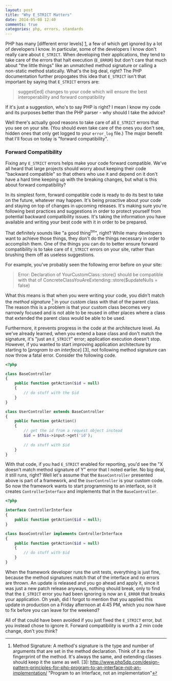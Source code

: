 ```yaml
---
layout: post
title: "Why E_STRICT Matters"
date: 2014-05-08 12:40
comments: true
categories: php, errors, standards
---
```


PHP has many [different error levels] [1], a few of which get ignored by a lot of developers I know.
In particular, some of the developers I know don't really care about `E_STRICT`. When developing their
applications, they tend to take care of the errors that halt execution (`E_ERROR`) but don't care that much
about "the little things" like an unmatched method signature or calling a non-static method statically.
What's the big deal, right? The PHP documentation further propogates this idea that `E_STRICT` isn't
that important by saying that `E_STRICT` errors are:

> suggest[ed] changes to your code which will ensure the best interoperability and forward compatibility

If it's just a suggestion, who's to say PHP is right? I mean I know my code and its purposes better than
the PHP parser - why should I take the advice?

Well there's actually good reasons to take care of all `E_STRICT` errors that you see on your site. (You
should even take care of the ones you don't see, hidden ones that only get logged to your `error_log` file.)
The major benefit that I'll focus on today is "forward compatibility".

### Forward Compatibility

Fixing any `E_STRICT` errors helps make your code forward compatible. We've all heard that large projects
should worry about keeping their code "backward compatible" so that others who use it and depend on it don't
have a hard time keeping up with the breaking changes, but what is this about forward compatibility?

In its simplest form, forward compatible code is ready to do its best to take on the future, whatever may
happen. It's being proactive about your code and staying on top of changes in upcoming releases. It's making
sure you're following best practices and suggestions in order to protect yourself from potential backward
compatibility issues. It's taking the information you have available and writing your best code with it in
order to be prepared.

That definitely sounds like "a good thing<sup>tm</sup>", right? While many developers want to achieve those
things, they don't do the things necessary in order to accomplish them. One of the things you can do to better
ensure forward compatibility is to take care of `E_STRICT` errors on your site, rather than brushing them off
as useless suggestions.

For example, you've probably seen the following error before on your site:

> Error: Declaration of YourCustomClass::store() should be compatible with that of ConcreteClassYouAreExtending::store($updateNulls = false)

What this means is that when you were writing your code, you didn't match the _method signature_ [^2] in your
custom class with that of the parent class. The reason this is a problem is that your custom class becomes
very narrowly focused and is not able to be reused in other places where a class that extended the parent
class would be able to be used.

Furthermore, it prevents progress in the code at the architecture level. As we've already learned, when you
extend a base class and don't match the signature, it's "just an `E_STRICT`" error; application execution
doesn't stop. However, if you wanted to start improving application architecture by starting to
[_program to an interface_] [3], not following method signature can now throw a fatal error. Consider the 
following code.

```php
<?php

class BaseController
{
    public function getAction($id = null)
    {
        // do stuff with the $id
    }
}

class UserController extends BaseController
{
    public function getAction()
    {
        // get the id from a request object instead
        $id = $this->input->get('id');
        
        // do stuff with $id
    }
}
```

With that code, if you had `E_STRICT` enabled for reporting, you'd see the "X doesn't match method signature of Y"
error that I noted earlier. No big deal, it still runs, right? Well let's assume that the `BaseController` presented
above is part of a framework, and the `UserController` is your custom code. So now the framework wants to start
programming to an interface, so it creates `ControllerInterface` and implements that in the `BaseController`.

```php
<?php

interface ControllerInterface
{
    public function getAction($id = null);
}

class BaseController implements ControllerInterface
{
    public function getAction($id = null)
    {
        // do stuff with $id
    }
}
```

When the framework developer runs the unit tests, everything is just fine, because the method signatures match
that of the interface and no errors are thrown. An update is released and you go ahead and apply it, since it
was just a new patch release anyways, nothing should break, only to find that the `E_STRICT` error you had been
ignoring is now an `E_ERROR` that breaks your application. Oh yeah, did I forgot to mention that you applied
this update in production on a Friday afternoon at 4:45 PM, which you now have to fix before you can leave for
the weekend?

All of that could have been avoided if you just fixed the `E_STRICT` error, but you instead chose to ignore it.
Forward compatibility is worth a 2 min code change, don't you think?

[1]: http://www.php.net/manual/en/errorfunc.constants.php "Predefined Error Constants" 
[^2]: Method Signature: A method's signature is the type and number of arguments that are set in the method
declaration. Think of it as the fingerprint of the method. It's always the same, and extending classes
should keep it the same as well.
[3]: http://www.php5dp.com/design-pattern-principles-for-php-program-to-an-interface-not-an-implementation/ "Program to an Interface, not an implementation"
